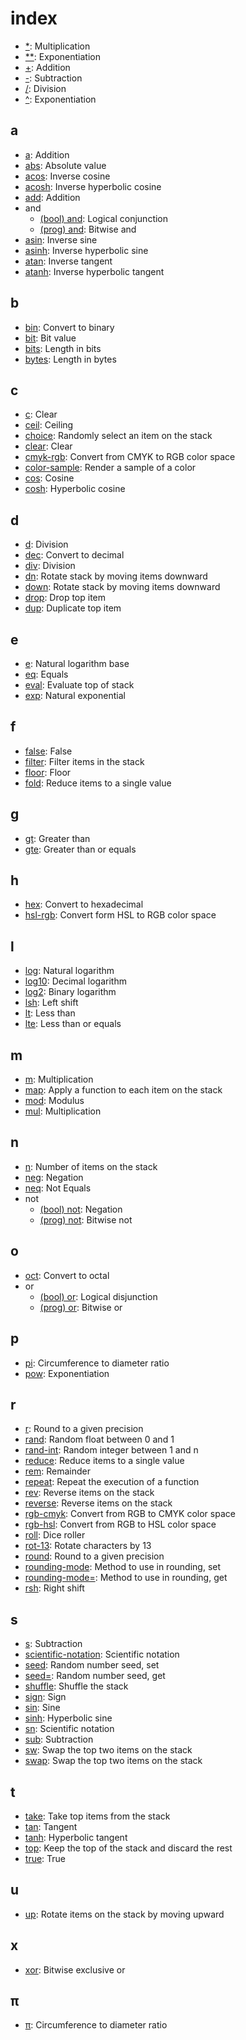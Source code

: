 # index

- [*](ops/basic.md#mul): Multiplication
- [**](ops/basic.md#pow): Exponentiation
- [+](ops/basic.md#add): Addition
- [-](ops/basic.md#sub): Subtraction
- [/](ops/basic.md#div): Division
- [^](ops/basic.md#pow): Exponentiation

## a

- [a](ops/basic.md#add): Addition
- [abs](ops/sci.md#abs): Absolute value
- [acos](ops/sci.md#acos): Inverse cosine
- [acosh](ops/sci.md#acosh): Inverse hyperbolic cosine
- [add](ops/basic.md#add): Addition
- and
  - [(bool) and](ops/bool.md#and): Logical conjunction
  - [(prog) and](ops/prog.md#and): Bitwise and
- [asin](ops/sci.md#asin): Inverse sine
- [asinh](ops/sci.md#asinh): Inverse hyperbolic sine
- [atan](ops/sci.md#atan): Inverse tangent
- [atanh](ops/sci.md#atanh): Inverse hyperbolic tangent

## b

- [bin](ops/prog.md#bin): Convert to binary
- [bit](ops/prog.md#bit): Bit value
- [bits](ops/prog.md#bits): Length in bits
- [bytes](ops/prog.md#bytes): Length in bytes

## c

- [c](ops/stack.md#clear): Clear
- [ceil](ops/sci.md#ceil): Ceiling
- [choice](ops/rand.md#choice): Randomly select an item on the stack
- [clear](ops/stack.md#clear): Clear
- [cmyk-rgb](ops/color.md#cmyk-rgb): Convert from CMYK to RGB color space
- [color-sample](ops/color.md#color-sample): Render a sample of a color
- [cos](ops/sci.md#cos): Cosine
- [cosh](ops/sci.md#cosh): Hyperbolic cosine

## d

- [d](ops/basic.md#div): Division
- [dec](ops/prog.md#dec): Convert to decimal
- [div](ops/basic.md#div): Division
- [dn](ops/stack.md#down): Rotate stack by moving items downward
- [down](ops/stack.md#down): Rotate stack by moving items downward
- [drop](ops/stack.md#drop): Drop top item
- [dup](ops/stack.md#dup): Duplicate top item

## e

- [e](ops/sci.md#e): Natural logarithm base
- [eq](ops/bool.md#eq): Equals
- [eval](ops/hof.md#eval): Evaluate top of stack
- [exp](ops/sci.md#exp): Natural exponential

## f

- [false](ops/bool.md#false): False
- [filter](ops/hof.md#filter): Filter items in the stack
- [floor](ops/sci.md#floor): Floor
- [fold](ops/hof.md#fold): Reduce items to a single value

## g

- [gt](ops/bool.md#gt): Greater than
- [gte](ops/bool.md#gte): Greater than or equals

## h

- [hex](ops/prog.md#hex): Convert to hexadecimal
- [hsl-rgb](ops/color.md#hsl-rgb): Convert form HSL to RGB color space

## l

- [log](ops/sci.md#log): Natural logarithm
- [log10](ops/sci.md#log10): Decimal logarithm
- [log2](ops/sci.md#log2): Binary logarithm
- [lsh](ops/prog.md#lsh): Left shift
- [lt](ops/bool.md#lt): Less than
- [lte](ops/bool.md#lte): Less than or equals

## m

- [m](ops/basic.md#mul): Multiplication
- [map](ops/hof.md#map): Apply a function to each item on the stack
- [mod](ops/basic.md#mod): Modulus
- [mul](ops/basic.md#mul): Multiplication

## n

- [n](ops/stack.md#n): Number of items on the stack
- [neg](ops/basic.md#neg): Negation
- [neq](ops/bool.md#neq): Not Equals
- not
  - [(bool) not](ops/bool.md#not): Negation
  - [(prog) not](ops/prog.md#not): Bitwise not

## o

- [oct](ops/prog.md#oct): Convert to octal
- or
  - [(bool) or](ops/bool.md#or): Logical disjunction
  - [(prog) or](ops/prog.md#or): Bitwise or

## p

- [pi](ops/sci.md#pi): Circumference to diameter ratio
- [pow](ops/basic.md#pow): Exponentiation

## r

- [r](ops/format.md#round): Round to a given precision
- [rand](ops/rand.md#rand): Random float between 0 and 1
- [rand-int](ops/rand.md#rand-int): Random integer between 1 and n
- [reduce](ops/hof.md#fold): Reduce items to a single value
- [rem](ops/basic.md#rem): Remainder
- [repeat](ops/hof.md#repeat): Repeat the execution of a function
- [rev](ops/stack.md#reverse): Reverse items on the stack
- [reverse](ops/stack.md#reverse): Reverse items on the stack
- [rgb-cmyk](ops/color.md#rgb-cmyk): Convert from RGB to CMYK color space
- [rgb-hsl](ops/color.md#rgb-hsl): Convert from RGB to HSL color space
- [roll](ops/rand.md#roll): Dice roller
- [rot-13](ops/crypto.md#rot-13): Rotate characters by 13
- [round](ops/format.md#round): Round to a given precision
- [rounding-mode](ops/format.md#rounding-mode): Method to use in rounding, set
- [rounding-mode=](ops/format.md#rounding-mode=): Method to use in rounding, get
- [rsh](ops/prog.md#rsh): Right shift

## s

- [s](ops/basic.md#sub): Subtraction
- [scientific-notation](ops/sci.md#scientific-notation): Scientific notation
- [seed](ops/rand.md#seed): Random number seed, set
- [seed=](ops/rand.md#seed=): Random number seed, get
- [shuffle](ops/rand.md#shuffle): Shuffle the stack
- [sign](ops/basic.md#sign): Sign
- [sin](ops/sci.md#sin): Sine
- [sinh](ops/sci.md#sinh): Hyperbolic sine
- [sn](ops/sci.md#scientific-notation): Scientific notation
- [sub](ops/basic.md#sub): Subtraction
- [sw](ops/stack.md#swap): Swap the top two items on the stack
- [swap](ops/stack.md#swap): Swap the top two items on the stack

## t

- [take](ops/stack.md#take): Take top items from the stack
- [tan](ops/sci.md#tan): Tangent
- [tanh](ops/sci.md#tanh): Hyperbolic tangent
- [top](ops/stack.md#top): Keep the top of the stack and discard the rest
- [true](ops/bool.md#true): True

## u

- [up](ops/stack.md#up): Rotate items on the stack by moving upward

## x

- [xor](ops/prog.md#xor): Bitwise exclusive or

## π

- [π](ops/sci.md#pi): Circumference to diameter ratio
